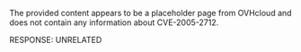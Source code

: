 The provided content appears to be a placeholder page from OVHcloud and does not contain any information about CVE-2005-2712.

RESPONSE: UNRELATED